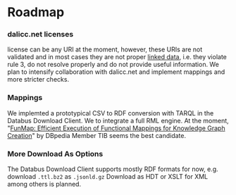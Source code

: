 # Roadmap

### dalicc.net licenses

license can be any URI at the moment, however, these URIs are not validated and in most cases they are not proper [linked data](https://www.w3.org/DesignIssues/LinkedData.html), i.e. they violate rule 3, do not resolve properly and do not provide useful information. We plan to intensify collaboration with dalicc.net and implement mappings and more stricter checks.

### Mappings

We implemted a prototypical CSV to RDF conversion with TARQL in the Databus Download Client. We  to integrate a full RML engine. At the moment, "[FunMap: Efficient Execution of Functional Mappings for Knowledge Graph Creation](https://arxiv.org/abs/2008.13482)" by DBpedia Member TIB seems the best candidate.&#x20;

### More Download As Options

The Databus Download Client supports mostly RDF formats for now, e.g. download `.ttl.bz2` as `.jsonld.gz` Download as HDT or XSLT for XML among others is planned.

